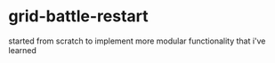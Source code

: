 # grid-battle-restart
 started from scratch to implement more modular functionality that i've learned
